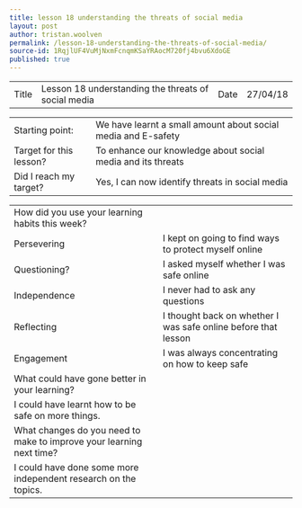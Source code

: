 ```yaml
---
title: lesson 18 understanding the threats of social media
layout: post
author: tristan.woolven
permalink: /lesson-18-understanding-the-threats-of-social-media/
source-id: 1RqjlUF4VuMjNxmFcnqmKSaYRAocM720fj4bvu6XdoGE
published: true
---
```

<table>
  <tr>
    <td>Title</td>
    <td>Lesson 18 understanding the threats of social media</td>
    <td>Date</td>
    <td>27/04/18</td>
  </tr>
</table>


<table>
  <tr>
    <td>Starting point:</td>
    <td>We have learnt a small amount about social media and E-safety</td>
  </tr>
  <tr>
    <td>Target for this lesson?</td>
    <td>To enhance our knowledge about social media and its threats</td>
  </tr>
  <tr>
    <td>Did I reach my target?</td>
    <td>Yes, I can now identify threats in social media</td>
  </tr>
</table>


<table>
  <tr>
    <td>How did you use your learning habits this week?</td>
    <td></td>
  </tr>
  <tr>
    <td>Persevering</td>
    <td>I kept on going to find ways to protect myself online</td>
  </tr>
  <tr>
    <td>Questioning?</td>
    <td>I asked myself whether I was safe online</td>
  </tr>
  <tr>
    <td>Independence</td>
    <td>I never had to ask any questions</td>
  </tr>
  <tr>
    <td>Reflecting</td>
    <td>I thought back on whether I was safe online before that lesson</td>
  </tr>
  <tr>
    <td>Engagement</td>
    <td>I was always concentrating on how to keep safe</td>
  </tr>
  <tr>
    <td>What could have gone better in your learning?</td>
    <td></td>
  </tr>
  <tr>
    <td>I could have learnt how to be safe on more things.</td>
    <td></td>
  </tr>
  <tr>
    <td>What changes do you need to make to improve your learning next time?</td>
    <td></td>
  </tr>
  <tr>
    <td>I could have done some more independent research on the topics.</td>
    <td></td>
  </tr>
</table>


